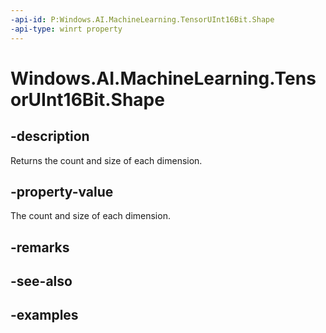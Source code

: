 ```yaml
---
-api-id: P:Windows.AI.MachineLearning.TensorUInt16Bit.Shape
-api-type: winrt property
---
```


<!-- Property syntax.
public IVectorView<long> Shape { get; }
-->

# Windows.AI.MachineLearning.TensorUInt16Bit.Shape

## -description
Returns the count and size of each dimension.

## -property-value
The count and size of each dimension.

## -remarks

## -see-also

## -examples
